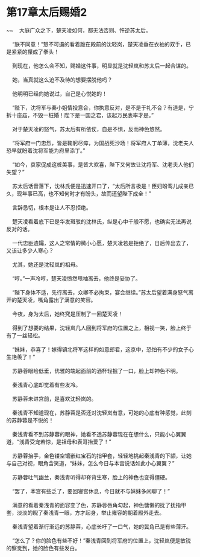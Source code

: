 # 第17章太后赐婚2
~~&nbsp;&nbsp;&nbsp;&nbsp;大庭广众之下，楚天凌如何，都无法否则、忤逆苏太后。<br><br>&nbsp;&nbsp;&nbsp;&nbsp;“朕不同意！”怒不可遏的看着跪在殿前的沈轻岚，楚天凌垂在衣袖的双手，已是紧紧的攥成了拳头！<br><br>&nbsp;&nbsp;&nbsp;&nbsp;到现在，他怎么会不知，赐婚这件事，明显就是沈轻岚和苏太后一起合谋的。<br><br>&nbsp;&nbsp;&nbsp;&nbsp;她，当真就这么迫不及待的想要摆脱他吗？<br><br>&nbsp;&nbsp;&nbsp;&nbsp;他明明已经向她说过，自己是心悦她的！<br><br>&nbsp;&nbsp;&nbsp;&nbsp;“陛下，沈将军与秦小姐情投意合，你执意反对，是不是于礼不合？有道是，宁拆十座庙，不毁一桩婚！陛下是一国之君，该起万民表率才是。”<br><br>&nbsp;&nbsp;&nbsp;&nbsp;对于楚天凌的怒气，苏太后有所依仗，自是不惧，反而神色悠然。<br><br>&nbsp;&nbsp;&nbsp;&nbsp;“将军府一门忠烈，皆是鞠躬尽瘁，为国战死沙场！将军府人丁单薄，沈老夫人恐早就盼着沈将军能为府里添丁。”<br><br>&nbsp;&nbsp;&nbsp;&nbsp;“如今，哀家促成这桩美事，是皆大欢喜，陛下又何故让沈将军、沈老夫人他们失望？”<br><br>&nbsp;&nbsp;&nbsp;&nbsp;苏太后话音落下，沈林氏便是迅速开口了，“太后所言极是！臣妇盼鸾儿成亲已久，现年事已高，也不知何时才有盼头，故而还望陛下成全！”<br><br>&nbsp;&nbsp;&nbsp;&nbsp;言辞恳切，根本是让人不忍拒绝。<br><br>&nbsp;&nbsp;&nbsp;&nbsp;楚天凌看着底下已是华发斑驳的沈林氏，纵是心中千般不愿，也确实无法再说反对的话。<br><br>&nbsp;&nbsp;&nbsp;&nbsp;一代忠臣遗孀，这人之常情的微小心愿，楚天凌若是拒绝了，日后传出去了，又该让多少人寒心？<br><br>&nbsp;&nbsp;&nbsp;&nbsp;尤其，她还是沈轻岚的祖母。<br><br>&nbsp;&nbsp;&nbsp;&nbsp;“哼。”一声冷哼，楚天凌愤然甩袖离去，他终是妥协了。<br><br>&nbsp;&nbsp;&nbsp;&nbsp;“陛下身体不适，先行离去，众卿不必拘束，宴会继续。”苏太后望着满身怒气离开的楚天凌，嘴角露出了满意的笑容。<br><br>&nbsp;&nbsp;&nbsp;&nbsp;今夜，身为太后，她终究是压制了一回楚天凌！<br><br>&nbsp;&nbsp;&nbsp;&nbsp;得到了想要的结果，沈轻岚几人回到将军府的位置之上，相视一笑，脸上终于有了一丝轻松。<br><br>&nbsp;&nbsp;&nbsp;&nbsp;“妹妹，恭喜了！嫁得镇北将军这样的如意郎君，这京中，恐怕有不少的女子心生艳羡了！”<br><br>&nbsp;&nbsp;&nbsp;&nbsp;苏静蓉眼睑低垂，优雅的端起面前的酒杯轻抿了一口，脸上却神色不明。<br><br>&nbsp;&nbsp;&nbsp;&nbsp;秦浅青心底却觉着有些发冷。<br><br>&nbsp;&nbsp;&nbsp;&nbsp;苏静蓉未进宫前，是喜欢沈轻岚的。<br><br>&nbsp;&nbsp;&nbsp;&nbsp;秦浅青不知道现在，苏静蓉是否还对沈轻岚有意，可她的心底有种感觉，此刻的苏静蓉是不悦的！<br><br>&nbsp;&nbsp;&nbsp;&nbsp;秦浅青看不到苏静蓉的眼神，她看不透苏静蓉现在在想什么，只能小心翼翼道，“浅青受宠若惊，是祖母和表哥抬爱了！”<br><br>&nbsp;&nbsp;&nbsp;&nbsp;苏静蓉抬手，金色镂空镶嵌红宝石的指甲套，轻轻地挑起秦浅青的下颌，让她与自己对视，眼角含笑道，“妹妹，怎么今日与本宫说话如此小心翼翼？”<br><br>&nbsp;&nbsp;&nbsp;&nbsp;苏静蓉吐气幽兰，秦浅青听得却脊背生寒，脸上的神色也变得僵硬。<br><br>&nbsp;&nbsp;&nbsp;&nbsp;“罢了，本宫有些乏了，要回寝宫休息，今日就不与妹妹多闲聊了！”<br><br>&nbsp;&nbsp;&nbsp;&nbsp;满意的看着秦浅青的面容变了色，苏静蓉唇角勾起，神色慵懒的抚了抚指甲套，淡淡的睨了秦浅青一眼，方才起身，举止雍容的朝着殿外走去。<br><br>&nbsp;&nbsp;&nbsp;&nbsp;秦浅青望着渐行渐远的苏静蓉，心底长吁了一口气，她的鬓角已是有些薄汗。<br><br>&nbsp;&nbsp;&nbsp;&nbsp;“怎么了？你的脸色有些不好！”秦浅青回到将军府的位置上，沈轻岚便是敏锐的察觉到，她的脸色有些发白。<br><br>
                    

<script>_fwqdsqadxfw()</script>
<div><script>_dfwf1dw();</script></div>
<div><script>_dfwf1agdw();</script></div>
                